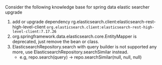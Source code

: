 Consider the following knowledge base for spring data elastic searcher upgrade 
1. add or upgrade dependency rg.elasticsearch.client:elasticsearch-rest-high-level-client 
    `org.elasticsearch.client:elasticsearch-rest-high-level-client:7.17.26`
2. org.springframework.data.elasticsearch.core.EntityMapper is deprecated, just remove the bean or class. 
3. ElasticsearchRepository.search with query builder is not supported any more, use ElasticsearchRepository.searchSimilar instead.  
    - e.g, repo.search(query) -> repo.searchSimilar(null, null, null)  